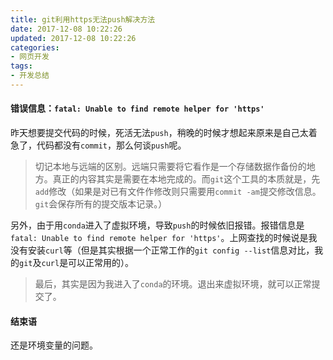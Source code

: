 ```yaml
---
title: git利用https无法push解决方法
date: 2017-12-08 10:22:26
updated: 2017-12-08 10:22:26
categories:
- 网页开发
tags:
- 开发总结
---
```

#### 错误信息：`fatal: Unable to find remote helper for 'https'`
昨天想要提交代码的时候，死活无法`push`，稍晚的时候才想起来原来是自己太着急了，代码都没有`commit`，那么何谈`push`呢。

<!-- more -->
> 切记本地与远端的区别。远端只需要将它看作是一个存储数据作备份的地方。真正的内容其实是需要在本地完成的。而`git`这个工具的本质就是，先`add`修改（如果是对已有文件作修改则只需要用`commit -am`提交修改信息。`git`会保存所有的提交版本记录。）

另外，由于用`conda`进入了虚拟环境，导致`push`的时候依旧报错。报错信息是`fatal: Unable to find remote helper for 'https'`。上网查找的时候说是我没有安装`curl`等（但是其实根据一个正常工作的`git config --list`信息对比，我的`git`及`curl`是可以正常用的）。
> 最后，其实是因为我进入了`conda`的环境。退出来虚拟环境，就可以正常提交了。

#### 结束语
还是环境变量的问题。